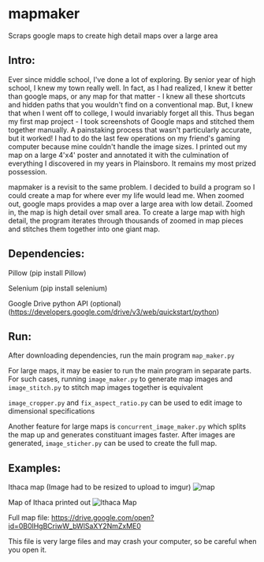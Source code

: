 # mapmaker
Scraps google maps to create high detail maps over a large area

## Intro:
Ever since middle school, I've done a lot of exploring. By senior year of high school, I knew my town really well. In fact, as I had realized, I knew it better than google maps, or any map for that matter - I knew all these shortcuts and hidden paths that you wouldn't find on a conventional map. But, I knew that when I went off to college, I would invariably forget all this. Thus began my first map project - I took screenshots of Google maps and stitched them together manually. A painstaking process that wasn't particularly accurate, but it worked! I had to do the last few operations on my friend's gaming computer because mine couldn't handle the image sizes. I printed out my map on a large 4'x4' poster and annotated it with the culmination of everything I discovered in my years in Plainsboro. It remains my most prized possession.

mapmaker is a revisit to the same problem. I decided to build a program so I could create a map for where ever my life would lead me. When zoomed out, google maps provides a map over a large area with low detail. Zoomed in, the map is high detail over small area. To create a large map with high detail, the program iterates through thousands of zoomed in map pieces and stitches them together into one giant map.

## Dependencies:
Pillow (pip install Pillow)

Selenium (pip install selenium)

Google Drive python API (optional) (https://developers.google.com/drive/v3/web/quickstart/python)

## Run:
After downloading dependencies, run the main program `map_maker.py`

For large maps, it may be easier to run the main program in separate parts. For such cases, running
`image_maker.py` to generate map images and 
`image_stitch.py` to stitch map images together is equivalent

`image_cropper.py` and `fix_aspect_ratio.py` can be used to edit image to dimensional specifications

Another feature for large maps is `concurrent_image_maker.py` which splits the map up and generates constituant images faster. After images are generated, `image_sticher.py` can be used to create the full map.

## Examples:
Ithaca map (Image had to be resized to upload to imgur)
![map](https://i.imgur.com/2yYDQFh.jpg)

Map of Ithaca printed out
![Ithaca Map](https://i.imgur.com/xKy0zNT.jpg)

Full map file: https://drive.google.com/open?id=0B0lHgBCriwW_bWlSaXY2NmZxME0

This file is very large files and may crash your computer, so be careful when you open it. 
